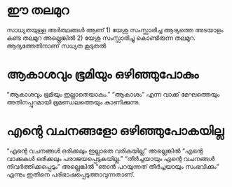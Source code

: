 # ഈ തലമുറ
സാധ്യതയുള്ള അർത്ഥങ്ങൾ ആണ് 1) യേശു സംസ്സാരിച്ച ആദ്യത്തെ അടയാളം കണ്ട തലമുറ അല്ലെങ്കിൽ 2) യേശു സംസ്സാരിച്ചു കൊണ്ടിരുന്ന തലമുറ. ആദ്യത്തേതിനാണ് സധ്യത കൂടുതൽ
# ആകാശവും ഭൂമിയും ഒഴിഞ്ഞുപോകും
“ആകാശവും ഭൂമിയും ഇല്ലാതെയാകും.” “ആകാശം” എന്ന വാക്ക് മേഘത്തെയും അതിനപ്പുറമായി ഭൂമണ്ഡലത്തെയും കാണിക്കുന്നു.
# എന്റെ വചനങ്ങളോ ഒഴിഞ്ഞുപോകയില്ല
“എന്റെ വചനങ്ങൾ ഒരിക്കലും ഇല്ലാതെ വരികയില്ല” അല്ലെങ്കിൽ “എന്റെ വാക്കുകൾ ഒരിക്കലും പരാജയപ്പെടുകയില്ല.” “തീർച്ചയായും എന്റെ വചനങ്ങൾ നിവർത്തിക്കപ്പെടും” അല്ലെങ്കിൽ “ഞാൻ പറയുന്നത് തീർച്ചയായും സംഭവിക്കും” എന്നും ഇതിനെ പരിഭാഷപ്പെടുത്താവുന്നതാണ്.
